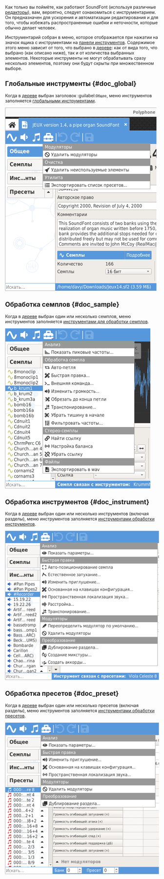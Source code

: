 Как только вы поймёте, как работают SoundFont (используя различные [редакторы](manual/soundfont-editor/editing-pages/index.md)), вам, вероятно, следует ознакомиться с инструментарием.
Он предназначен для ускорения и автоматизации редактирования и для того, чтобы избежать распространенные ошибки и неточности, которые обычно делает человек.

Инструментарий собран в меню, которое отображается при нажатии на значок ящика с инструментами на [панели инструментов](manual/soundfont-editor/toolbar.md#doc_edit).
Содержимое этого меню зависит от того, что выбрано в [дереве](manual/soundfont-editor/tree.md): как от вида того, что выбрано (как описано ниже), так и от количества выбранных элементов.
Некоторые инструменты не могут обрабатывать сразу несколько элементов, поэтому они будут скрыты при множественном выборе.


## Глобальные инструменты {#doc_global}


Когда в [дереве](manual/soundfont-editor/tree.md) выбран заголовок :guilabel:`Общее`, меню инструментов заполняется [глобальными инструментами](manual/soundfont-editor/tools/global-tools.md).


![Меню инструментов, показывающее глобальные инструменты](images/tool_menu_global.png "Меню инструментов, показывающее глобальные инструменты")


## Обработка семплов {#doc_sample}


Когда в [дереве](manual/soundfont-editor/tree.md) выбран один или несколько семплов, меню инструментов заполняется [инструментами для обработки семплов](manual/soundfont-editor/tools/sample-tools.md).


![Меню инструментов, показывающее инструменты обработки семплов](images/tool_menu_sample.png "Меню инструментов, показывающее инструменты обработки семплов")


## Обработка инструментов {#doc_instrument}


Когда в [дереве](manual/soundfont-editor/tree.md) выбран один или несколько инструментов (включая разделы), меню инструментов заполняется [инструментами обработки инструментов](manual/soundfont-editor/tools/instrument-tools.md).


![Меню инструментов, показывающее инструменты обработки инструментов](images/tool_menu_instrument.png "Меню инструментов, показывающее инструменты обработки инструментов")


## Обработка пресетов {#doc_preset}


Когда в [дереве](manual/soundfont-editor/tree.md) выбран один или несколько пресетов (включая разделы), меню инструментов заполняется [инструментами обработки пресетов](manual/soundfont-editor/tools/preset-tools.md).


![Меню инструментов, показывающее инструменты обработки пресетов](images/tool_menu_preset.png "Меню инструментов, показывающее инструменты обработки пресетов")